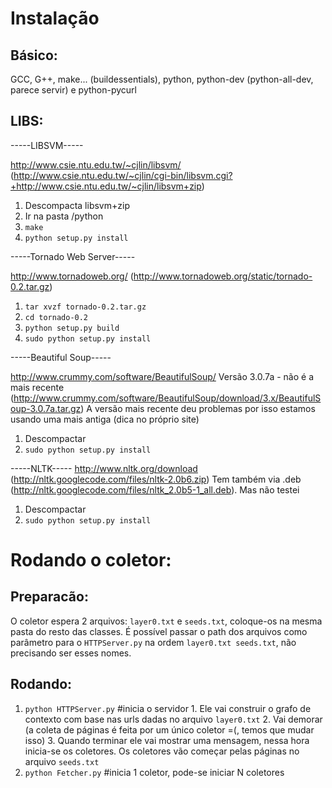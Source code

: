 Instalação
=======

Básico:
-----------------

   GCC, G++, make... (buildessentials), python, python-dev (python-all-dev, parece servir) e python-pycurl

LIBS:
-----------

-----LIBSVM-----

http://www.csie.ntu.edu.tw/~cjlin/libsvm/ (http://www.csie.ntu.edu.tw/~cjlin/cgi-bin/libsvm.cgi?+http://www.csie.ntu.edu.tw/~cjlin/libsvm+zip)

1. Descompacta libsvm+zip
2. Ir na pasta /python
3. `make`
4. `python setup.py install`


-----Tornado Web Server-----

http://www.tornadoweb.org/ (http://www.tornadoweb.org/static/tornado-0.2.tar.gz)

  1. `tar xvzf tornado-0.2.tar.gz`
  2. `cd tornado-0.2`
  3. `python setup.py build`
  4. `sudo python setup.py install`

-----Beautiful Soup-----

http://www.crummy.com/software/BeautifulSoup/ Versão 3.0.7a - não é a mais recente
(http://www.crummy.com/software/BeautifulSoup/download/3.x/BeautifulSoup-3.0.7a.tar.gz)
A versão mais recente deu problemas por isso estamos usando uma mais antiga (dica no próprio site)

1. Descompactar
2. `sudo python setup.py install`

-----NLTK-----
http://www.nltk.org/download (http://nltk.googlecode.com/files/nltk-2.0b6.zip)
Tem também via .deb (http://nltk.googlecode.com/files/nltk_2.0b5-1_all.deb). Mas não testei

1. Descompactar
2. `sudo python setup.py install`


Rodando o coletor:
==========

Preparacão:
-----------

O coletor espera 2 arquivos: `layer0.txt` e `seeds.txt`, coloque-os na mesma pasta do resto das classes. É possível passar o path dos arquivos como parâmetro para o `HTTPServer.py` na ordem `layer0.txt seeds.txt`, não precisando ser esses nomes.

Rodando:
----------

   1.  `python HTTPServer.py` #inicia o servidor
	1. Ele vai construir o grafo de contexto com base nas urls dadas no arquivo `layer0.txt`
	2. Vai demorar (a coleta de páginas é feita por um único coletor =(, temos que mudar isso)
	3. Quando terminar ele vai mostrar uma mensagem, nessa hora inicia-se os coletores. Os coletores vão começar pelas páginas no arquivo `seeds.txt`
   2. `python Fetcher.py` #inicia 1 coletor, pode-se iniciar N coletores


